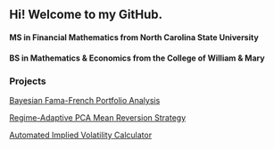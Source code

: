 ## Hi! Welcome to my GitHub.

#### MS in Financial Mathematics from North Carolina State University 
#### BS in Mathematics & Economics from the College of William & Mary
 
### Projects
[Bayesian Fama-French Portfolio Analysis](https://NickZehnle.github.io/Projects/Bayes_Analysis/BayesFF.html)

[Regime-Adaptive PCA Mean Reversion Strategy](https://NickZehnle.github.io/Projects/PCA_Strategy/PCA.html)

[Automated Implied Volatility Calculator](https://NickZehnle.github.io/Projects/AIVC/aivc.html)
